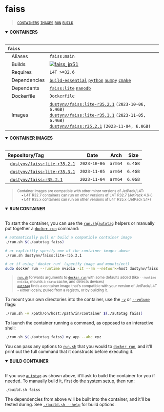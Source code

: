 # faiss

> [`CONTAINERS`](#user-content-containers) [`IMAGES`](#user-content-images) [`RUN`](#user-content-run) [`BUILD`](#user-content-build)

<details open>
<summary><b><a id="containers">CONTAINERS</a></b></summary>
<br>

| **`faiss`** | |
| :-- | :-- |
| &nbsp;&nbsp;&nbsp;Aliases | `faiss:main` |
| &nbsp;&nbsp;&nbsp;Builds | [![`faiss_jp51`](https://img.shields.io/github/actions/workflow/status/dusty-nv/jetson-containers/faiss_jp51.yml?label=faiss:jp51)](https://github.com/dusty-nv/jetson-containers/actions/workflows/faiss_jp51.yml) |
| &nbsp;&nbsp;&nbsp;Requires | `L4T >=32.6` |
| &nbsp;&nbsp;&nbsp;Dependencies | [`build-essential`](/packages/build-essential) [`python`](/packages/python) [`numpy`](/packages/numpy) [`cmake`](/packages/cmake/cmake_pip) |
| &nbsp;&nbsp;&nbsp;Dependants | [`faiss:lite`](/packages/vectordb/faiss_lite) [`nanodb`](/packages/vectordb/nanodb) |
| &nbsp;&nbsp;&nbsp;Dockerfile | [`Dockerfile`](Dockerfile) |
| &nbsp;&nbsp;&nbsp;Images | [`dustynv/faiss:lite-r35.2.1`](https://hub.docker.com/r/dustynv/faiss/tags) `(2023-10-06, 6.4GB)`<br>[`dustynv/faiss:lite-r35.3.1`](https://hub.docker.com/r/dustynv/faiss/tags) `(2023-11-05, 6.4GB)`<br>[`dustynv/faiss:r35.2.1`](https://hub.docker.com/r/dustynv/faiss/tags) `(2023-11-04, 6.0GB)` |

</details>

<details open>
<summary><b><a id="images">CONTAINER IMAGES</a></b></summary>
<br>

| Repository/Tag | Date | Arch | Size |
| :-- | :--: | :--: | :--: |
| &nbsp;&nbsp;[`dustynv/faiss:lite-r35.2.1`](https://hub.docker.com/r/dustynv/faiss/tags) | `2023-10-06` | `arm64` | `6.4GB` |
| &nbsp;&nbsp;[`dustynv/faiss:lite-r35.3.1`](https://hub.docker.com/r/dustynv/faiss/tags) | `2023-11-05` | `arm64` | `6.4GB` |
| &nbsp;&nbsp;[`dustynv/faiss:r35.2.1`](https://hub.docker.com/r/dustynv/faiss/tags) | `2023-11-04` | `arm64` | `6.0GB` |

> <sub>Container images are compatible with other minor versions of JetPack/L4T:</sub><br>
> <sub>&nbsp;&nbsp;&nbsp;&nbsp;• L4T R32.7 containers can run on other versions of L4T R32.7 (JetPack 4.6+)</sub><br>
> <sub>&nbsp;&nbsp;&nbsp;&nbsp;• L4T R35.x containers can run on other versions of L4T R35.x (JetPack 5.1+)</sub><br>
</details>

<details open>
<summary><b><a id="run">RUN CONTAINER</a></b></summary>
<br>

To start the container, you can use the [`run.sh`](/docs/run.md)/[`autotag`](/docs/run.md#autotag) helpers or manually put together a [`docker run`](https://docs.docker.com/engine/reference/commandline/run/) command:
```bash
# automatically pull or build a compatible container image
./run.sh $(./autotag faiss)

# or explicitly specify one of the container images above
./run.sh dustynv/faiss:lite-r35.3.1

# or if using 'docker run' (specify image and mounts/ect)
sudo docker run --runtime nvidia -it --rm --network=host dustynv/faiss:lite-r35.3.1
```
> <sup>[`run.sh`](/docs/run.md) forwards arguments to [`docker run`](https://docs.docker.com/engine/reference/commandline/run/) with some defaults added (like `--runtime nvidia`, mounts a `/data` cache, and detects devices)</sup><br>
> <sup>[`autotag`](/docs/run.md#autotag) finds a container image that's compatible with your version of JetPack/L4T - either locally, pulled from a registry, or by building it.</sup>

To mount your own directories into the container, use the [`-v`](https://docs.docker.com/engine/reference/commandline/run/#volume) or [`--volume`](https://docs.docker.com/engine/reference/commandline/run/#volume) flags:
```bash
./run.sh -v /path/on/host:/path/in/container $(./autotag faiss)
```
To launch the container running a command, as opposed to an interactive shell:
```bash
./run.sh $(./autotag faiss) my_app --abc xyz
```
You can pass any options to [`run.sh`](/docs/run.md) that you would to [`docker run`](https://docs.docker.com/engine/reference/commandline/run/), and it'll print out the full command that it constructs before executing it.
</details>
<details open>
<summary><b><a id="build">BUILD CONTAINER</b></summary>
<br>

If you use [`autotag`](/docs/run.md#autotag) as shown above, it'll ask to build the container for you if needed.  To manually build it, first do the [system setup](/docs/setup.md), then run:
```bash
./build.sh faiss
```
The dependencies from above will be built into the container, and it'll be tested during.  See [`./build.sh --help`](/jetson_containers/build.py) for build options.
</details>
